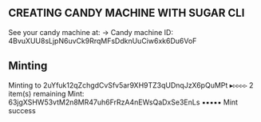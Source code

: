 ## CREATING CANDY MACHINE WITH SUGAR CLI
See your candy machine at:
  -> Candy machine ID: 4BvuXUU8sLjpN6uvCk9RrqMFsDdknUuCiw6xk6Du6VoF

## Minting
Minting to 2uYfuk12qZchgdCvSfv5ar9XH9TZ3qUDnqJzX6pQuMPt
▸▹▹▹▹ 2 item(s) remaining
Mint: 63jgXSHW53vtM2n8MR47uh6FrRzA4nEWsQaDxSe3EnLs
▪▪▪▪▪ Mint success
